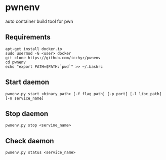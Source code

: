 # pwnenv
auto container build tool for pwn

## Requirements
```
apt-get install docker.io
sudo usermod -G <user> docker
git clone https://github.com/icchyr/pwnenv
cd pwnenv
echo "export PATH=$PATH:`pwd`" >> ~/.bashrc
```

## Start daemon
```
pwnenv.py start <binary_path> [-f flag_path] [-p port] [-l libc_path] [-n service_name]
```
## Stop daemon
```
pwnenv.py stop <servine_name>
```

## Check daemon
```
pwnenv.py status <service_name>
```
